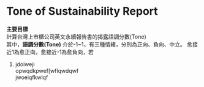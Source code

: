 # Tone of Sustainability Report
**主要目標**      
計算台灣上市櫃公司英文永續報告書的揭露語調分數(Tone)           
其中，**語調分數(Tone)** 介於-1~1，有三種情緒，分別為正向、負向、中立。
愈接近1為愈正向，愈接近-1為愈負向，若
1. jdoiweji      
   opwqdkpwef[wflqwdqwf      
   jwoeiqfkwlqf

